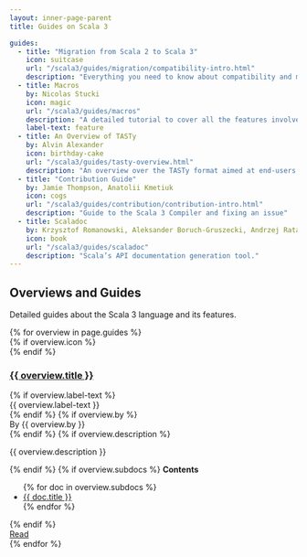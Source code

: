 ```yaml
---
layout: inner-page-parent
title: Guides on Scala 3

guides:
  - title: "Migration from Scala 2 to Scala 3"
    icon: suitcase
    url: "/scala3/guides/migration/compatibility-intro.html"
    description: "Everything you need to know about compatibility and migration to Scala 3."
  - title: Macros
    by: Nicolas Stucki
    icon: magic
    url: "/scala3/guides/macros"
    description: "A detailed tutorial to cover all the features involved in writing macros in Scala 3."
    label-text: feature
  - title: An Overview of TASTy
    by: Alvin Alexander
    icon: birthday-cake
    url: "/scala3/guides/tasty-overview.html"
    description: "An overview over the TASTy format aimed at end-users of the Scala language."
  - title: "Contribution Guide"
    by: Jamie Thompson, Anatolii Kmetiuk
    icon: cogs
    url: "/scala3/guides/contribution/contribution-intro.html"
    description: "Guide to the Scala 3 Compiler and fixing an issue"
  - title: Scaladoc
    by: Krzysztof Romanowski, Aleksander Boruch-Gruszecki, Andrzej Ratajczak, Kacper Korban, Filip Zybała
    icon: book
    url: "/scala3/guides/scaladoc"
    description: "Scala’s API documentation generation tool."
---
```


<section class="full-width">
	<div class="wrap">
    <div class="content-primary overviews">
      <div class="inner-box toc-context">
        <h2>Overviews and Guides</h2>
        <p>
          Detailed guides about the Scala 3 language and its features.
        </p>
        <div class="card-group">
          {% for overview in page.guides %}
          <div class="white-card">
            <div class="card-wrap">
              <div class="card-header">
                {% if overview.icon %}
                <div class="card-avatar">
                  <div class="icon"><i class="fa fa-{{ overview.icon }}" aria-hidden="true"></i></div>
                </div>
                {% endif %}
                <a href="{{ overview.url }}"><h3>{{ overview.title }}</h3></a>
              </div>
              <div class="card-content">
                {% if overview.label-text %}<div class="tag" {% if overview.label-color %}style ="background: {{ overview.label-color }}"{% endif %}>{{ overview.label-text }}</div>{% endif %}
                {% if overview.by %}<div class="by">By {{ overview.by }}</div>{% endif %}
                {% if overview.description %}<p>{{ overview.description }}</p>{% endif %}
                {% if overview.subdocs %}
                <strong>Contents</strong>
                <ul class="subdocs">
                  {% for doc in overview.subdocs %}
                  <li><a href="{{ doc.url }}">{{ doc.title }}</a></li>
                  {% endfor %}
                </ul>
                {% endif %}
              </div>
            </div>
            <div class="card-footer">
              <a class="go-btn" href="{{ overview.url }}"><i class="fa fa-arrow-right" aria-hidden="true"></i> Read</a>
            </div>
          </div>
          {% endfor %}
        </div>
      </div>
    </div>
  </div>
</section>
